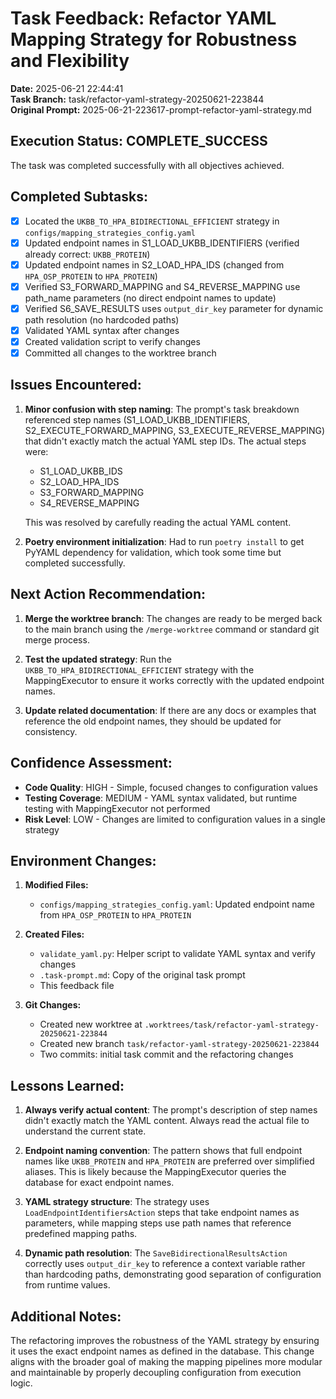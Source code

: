 # Task Feedback: Refactor YAML Mapping Strategy for Robustness and Flexibility

**Date:** 2025-06-21 22:44:41  
**Task Branch:** task/refactor-yaml-strategy-20250621-223844  
**Original Prompt:** 2025-06-21-223617-prompt-refactor-yaml-strategy.md

## Execution Status: COMPLETE_SUCCESS

The task was completed successfully with all objectives achieved.

## Completed Subtasks:

- [x] Located the `UKBB_TO_HPA_BIDIRECTIONAL_EFFICIENT` strategy in `configs/mapping_strategies_config.yaml`
- [x] Updated endpoint names in S1_LOAD_UKBB_IDENTIFIERS (verified already correct: `UKBB_PROTEIN`)
- [x] Updated endpoint names in S2_LOAD_HPA_IDS (changed from `HPA_OSP_PROTEIN` to `HPA_PROTEIN`)
- [x] Verified S3_FORWARD_MAPPING and S4_REVERSE_MAPPING use path_name parameters (no direct endpoint names to update)
- [x] Verified S6_SAVE_RESULTS uses `output_dir_key` parameter for dynamic path resolution (no hardcoded paths)
- [x] Validated YAML syntax after changes
- [x] Created validation script to verify changes
- [x] Committed all changes to the worktree branch

## Issues Encountered:

1. **Minor confusion with step naming**: The prompt's task breakdown referenced step names (S1_LOAD_UKBB_IDENTIFIERS, S2_EXECUTE_FORWARD_MAPPING, S3_EXECUTE_REVERSE_MAPPING) that didn't exactly match the actual YAML step IDs. The actual steps were:
   - S1_LOAD_UKBB_IDS
   - S2_LOAD_HPA_IDS
   - S3_FORWARD_MAPPING
   - S4_REVERSE_MAPPING
   
   This was resolved by carefully reading the actual YAML content.

2. **Poetry environment initialization**: Had to run `poetry install` to get PyYAML dependency for validation, which took some time but completed successfully.

## Next Action Recommendation:

1. **Merge the worktree branch**: The changes are ready to be merged back to the main branch using the `/merge-worktree` command or standard git merge process.

2. **Test the updated strategy**: Run the `UKBB_TO_HPA_BIDIRECTIONAL_EFFICIENT` strategy with the MappingExecutor to ensure it works correctly with the updated endpoint names.

3. **Update related documentation**: If there are any docs or examples that reference the old endpoint names, they should be updated for consistency.

## Confidence Assessment:

- **Code Quality**: HIGH - Simple, focused changes to configuration values
- **Testing Coverage**: MEDIUM - YAML syntax validated, but runtime testing with MappingExecutor not performed
- **Risk Level**: LOW - Changes are limited to configuration values in a single strategy

## Environment Changes:

1. **Modified Files:**
   - `configs/mapping_strategies_config.yaml`: Updated endpoint name from `HPA_OSP_PROTEIN` to `HPA_PROTEIN`

2. **Created Files:**
   - `validate_yaml.py`: Helper script to validate YAML syntax and verify changes
   - `.task-prompt.md`: Copy of the original task prompt
   - This feedback file

3. **Git Changes:**
   - Created new worktree at `.worktrees/task/refactor-yaml-strategy-20250621-223844`
   - Created new branch `task/refactor-yaml-strategy-20250621-223844`
   - Two commits: initial task commit and the refactoring changes

## Lessons Learned:

1. **Always verify actual content**: The prompt's description of step names didn't exactly match the YAML content. Always read the actual file to understand the current state.

2. **Endpoint naming convention**: The pattern shows that full endpoint names like `UKBB_PROTEIN` and `HPA_PROTEIN` are preferred over simplified aliases. This is likely because the MappingExecutor queries the database for exact endpoint names.

3. **YAML strategy structure**: The strategy uses `LoadEndpointIdentifiersAction` steps that take endpoint names as parameters, while mapping steps use path names that reference predefined mapping paths.

4. **Dynamic path resolution**: The `SaveBidirectionalResultsAction` correctly uses `output_dir_key` to reference a context variable rather than hardcoding paths, demonstrating good separation of configuration from runtime values.

## Additional Notes:

The refactoring improves the robustness of the YAML strategy by ensuring it uses the exact endpoint names as defined in the database. This change aligns with the broader goal of making the mapping pipelines more modular and maintainable by properly decoupling configuration from execution logic.
